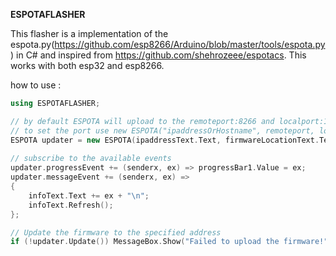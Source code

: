 **ESPOTAFLASHER**

This flasher is a implementation of the espota.py(https://github.com/esp8266/Arduino/blob/master/tools/espota.py) in C# and inspired from https://github.com/shehrozeee/espotacs.
This works with both esp32 and esp8266.

how to use :

```.cpp
using ESPOTAFLASHER;

// by default ESPOTA will upload to the remoteport:8266 and localport:12889 for the esp8266
// to set the port use new ESPOTA("ipaddressOrHostname", remoteport, localport, "Location for the firmware");  
ESPOTA updater = new ESPOTA(ipaddressText.Text, firmwareLocationText.Text);   
            
// subscribe to the available events 
updater.progressEvent += (senderx, ex) => progressBar1.Value = ex;
updater.messageEvent += (senderx, ex) =>
{
	infoText.Text += ex + "\n";
	infoText.Refresh();
};

// Update the firmware to the specified address
if (!updater.Update()) MessageBox.Show("Failed to upload the firmware!");
```
